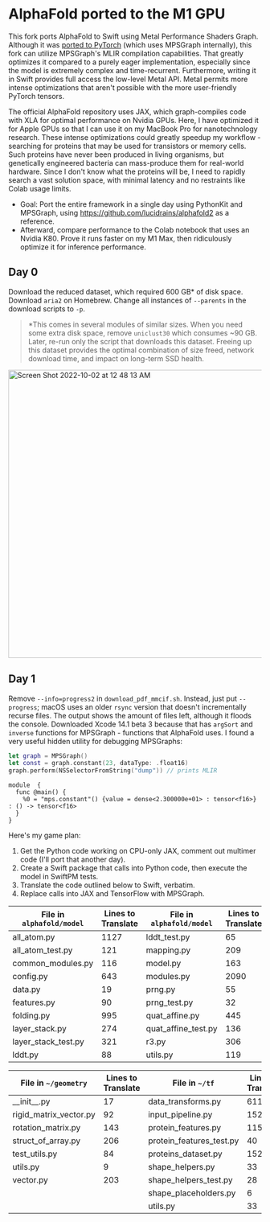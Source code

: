 # AlphaFold ported to the M1 GPU

This fork ports AlphaFold to Swift using Metal Performance Shaders Graph. Although it was [ported to PyTorch](https://github.com/lucidrains/alphafold2) (which uses MPSGraph internally), this fork can utilize MPSGraph's MLIR compilation capabilities. That greatly optimizes it compared to a purely eager implementation, especially since the model is extremely complex and time-recurrent. Furthermore, writing it in Swift provides full access the low-level Metal API. Metal permits more intense optimizations that aren't possible with the more user-friendly PyTorch tensors.

The official AlphaFold repository uses JAX, which graph-compiles code with XLA for optimal performance on Nvidia GPUs. Here, I have optimized it for Apple GPUs so that I can use it on my MacBook Pro for nanotechnology research. These intense optimizations could greatly speedup my workflow - searching for proteins that may be used for transistors or memory cells. Such proteins have never been produced in living organisms, but genetically engineered bacteria can mass-produce them for real-world hardware. Since I don't know what the proteins will be, I need to rapidly search a vast solution space, with minimal latency and no restraints like Colab usage limits.

- Goal: Port the entire framework in a single day using PythonKit and MPSGraph, using https://github.com/lucidrains/alphafold2 as a reference.
- Afterward, compare performance to the Colab notebook that uses an Nvidia K80. Prove it runs faster on my M1 Max, then ridiculously optimize it for inference performance.

## Day 0

Download the reduced dataset, which required 600 GB\* of disk space. Download `aria2` on Homebrew. Change all instances of `--parents` in the download scripts to `-p`.

> \*This comes in several modules of similar sizes. When you need some extra disk space, remove `uniclust30` which consumes ~90 GB. Later, re-run only the script that downloads this dataset. Freeing up this dataset provides the optimal combination of size freed, network download time, and impact on long-term SSD health.
 
<img width="573" alt="Screen Shot 2022-10-02 at 12 48 13 AM" src="https://user-images.githubusercontent.com/71743241/193465235-db592b58-e599-43ce-90ee-1e2a5a703f89.png">

## Day 1

Remove `--info=progress2` in `download_pdf_mmcif.sh`. Instead, just put `--progress`; macOS uses an older `rsync` version that doesn't incrementally recurse files. The output shows the amount of files left, although it floods the console. Downloaded Xcode 14.1 beta 3 because that has `argSort` and `inverse` functions for MPSGraph - functions that AlphaFold uses. I found a very useful hidden utility for debugging MPSGraphs:

```swift
let graph = MPSGraph()
let const = graph.constant(23, dataType: .float16)
graph.perform(NSSelectorFromString("dump")) // prints MLIR
```
```mlir
module  {
  func @main() {
    %0 = "mps.constant"() {value = dense<2.300000e+01> : tensor<f16>} : () -> tensor<f16>
  }
}
```

Here's my game plan:

1) Get the Python code working on CPU-only JAX, comment out multimer code (I'll port that another day).
3) Create a Swift package that calls into Python code, then execute the model in SwiftPM tests.
4) Translate the code outlined below to Swift, verbatim.
5) Replace calls into JAX and TensorFlow with MPSGraph.

| File in `alphafold/model` | Lines to Translate | File in `alphafold/model` | Lines to Translate |
| ------------------------- | ------------------ | ------------------------- | ------------------ |
| all_atom.py               | 1127               | lddt_test.py              | 65                 |
| all_atom_test.py          | 121                | mapping.py                | 209                |
| common_modules.py         | 116                | model.py                  | 163                |
| config.py                 | 643                | modules.py                | 2090               |
| data.py                   | 19                 | prng.py                   | 55                 |
| features.py               | 90                 | prng_test.py              | 32                 |
| folding.py                | 995                | quat_affine.py            | 445                |
| layer_stack.py            | 274                | quat_affine_test.py       | 136                |
| layer_stack_test.py       | 321                | r3.py                     | 306                |
| lddt.py                   | 88                 | utils.py                  | 119                |

| File in `~/geometry`   | Lines to Translate | File in `~/tf`           | Lines to Translate |
| ---------------------- | ------------------ | ------------------------ | ------------------ |
| \_\_init\_\_.py        | 17                 | data_transforms.py       | 611                |
| rigid_matrix_vector.py | 92                 | input_pipeline.py        | 152                |
| rotation_matrix.py     | 143                | protein_features.py      | 115                |
| struct_of_array.py     | 206                | protein_features_test.py | 40                 |
| test_utils.py          | 84                 | proteins_dataset.py      | 152                |
| utils.py               | 9                  | shape_helpers.py         | 33                 |
| vector.py              | 203                | shape_helpers_test.py    | 28                 |
|                        |                    | shape_placeholders.py    | 6                  |
|                        |                    | utils.py                 | 33                 |

